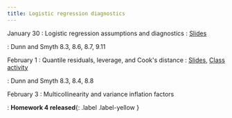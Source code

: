 ```yaml
---
title: Logistic regression diagnostics
---
```


January 30
: Logistic regression assumptions and diagnostics
  : [Slides](https://sta711-s23.github.io/slides/lecture_9.pdf)
      
: Dunn and Smyth 8.3, 8.6, 8.7, 9.11

February 1
: Quantile residuals, leverage, and Cook's distance
  : [Slides](https://sta711-s23.github.io/slides/lecture_10.pdf), [Class activity](https://sta711-s23.github.io/class_activities/ca_lecture_10.html)

: Dunn and Smyth 8.3, 8.4, 8.8

February 3
: Multicollinearity and variance inflation factors

: **Homework 4 released**{: .label .label-yellow }